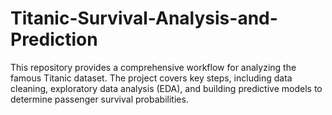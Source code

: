 # Titanic-Survival-Analysis-and-Prediction
This repository provides a comprehensive workflow for analyzing the famous Titanic dataset. The project covers key steps, including data cleaning, exploratory data analysis (EDA), and building predictive models to determine passenger survival probabilities.
